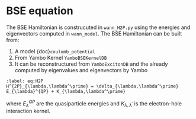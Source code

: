 # BSE equation

The BSE Hamiltonian is construcuted in `wann_H2P.py` using the energies and eigenvectors computed in `wann_model`.
The BSE Hamiltonian can be built from:
1) A model {doc}`coulomb_potential`
2) From Yambo Kernel `YamboBSEKernelDB`
3) It can be reconstructured from `YamboExcitonDB` and the already computed by eigenvalues and eigenvectors by Yambo


```{math}
:label: eq:H2P
H^{2P}_{\lambda,\lambda^\prime} = \delta_{\lambda,\lambda^\prime} E_{\lambda}^{QP} + K_{\lambda,\lambda^\prime}
```

where $E_{\lambda}^{QP}$ are the quasiparticle energies and $K_{\lambda,\lambda^\prime}$ is the electron-hole interaction kernel.
